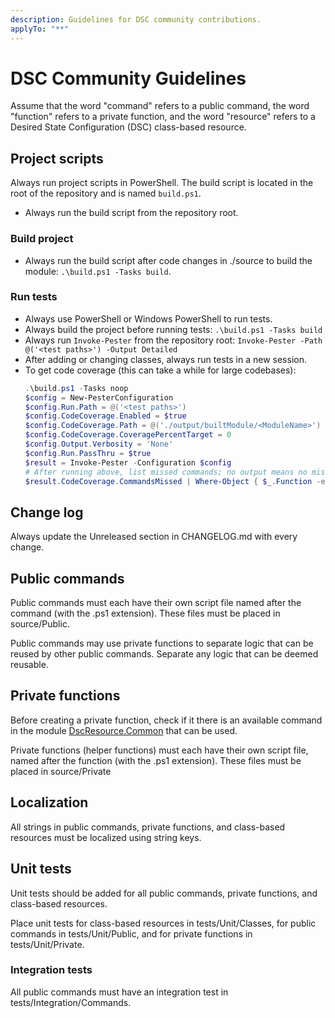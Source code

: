 ```yaml
---
description: Guidelines for DSC community contributions.
applyTo: "**"
---
```


# DSC Community Guidelines

Assume that the word "command" refers to a public command, the word
"function" refers to a private function, and the word "resource"
refers to a Desired State Configuration (DSC) class-based resource.

## Project scripts

Always run project scripts in PowerShell.
The build script is located in the root of the repository and is named
`build.ps1`.
- Always run the build script from the repository root.

### Build project

- Always run the build script after code changes in ./source to build the module: `.\build.ps1 -Tasks build`.

### Run tests

- Always use PowerShell or Windows PowerShell to run tests.
- Always build the project before running tests: `.\build.ps1 -Tasks build`
- Always run `Invoke-Pester` from the repository root: `Invoke-Pester -Path @('<test paths>') -Output Detailed`
- After adding or changing classes, always run tests in a new session.
- To get code coverage (this can take a while for large codebases):
  ```powershell
  .\build.ps1 -Tasks noop
  $config = New-PesterConfiguration
  $config.Run.Path = @('<test paths>')
  $config.CodeCoverage.Enabled = $true
  $config.CodeCoverage.Path = @('./output/builtModule/<ModuleName>')
  $config.CodeCoverage.CoveragePercentTarget = 0
  $config.Output.Verbosity = 'None'
  $config.Run.PassThru = $true
  $result = Invoke-Pester -Configuration $config
  # After running above, list missed commands; no output means no missed lines.
  $result.CodeCoverage.CommandsMissed | Where-Object { $_.Function -eq 'FunctionName' -or $_.Class -eq 'ClassName' } | Convert-LineNumber -PassThru | Select-Object Class, Function, Command, SourceLineNumber, SourceFile
  ```

## Change log

Always update the Unreleased section in CHANGELOG.md with every change.

## Public commands

Public commands must each have their own script file named after
the command (with the .ps1 extension). These files must be placed in
source/Public.

Public commands may use private functions to separate logic that can be
reused by other public commands. Separate any logic that can be deemed
reusable.

## Private functions

Before creating a private function, check if it there is an available command in
the module [DscResource.Common](https://raw.githubusercontent.com/wiki/dsccommunity/DscResource.Common/_Sidebar.md) that can be used.

Private functions (helper functions) must each have their own script file,
named after the function (with the .ps1 extension). These files must be
placed in source/Private

## Localization

All strings in public commands, private functions, and class-based resources
must be localized using string keys.

## Unit tests

Unit tests should be added for all public commands, private functions, and
class-based resources.

Place unit tests for class-based resources in tests/Unit/Classes,
for public commands in tests/Unit/Public, and
for private functions in tests/Unit/Private.

### Integration tests

All public commands must have an integration test in tests/Integration/Commands.
